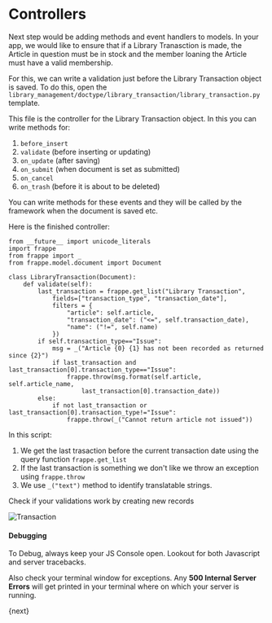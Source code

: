 # Controllers

Next step would be adding methods and event handlers to models. In your app, we would like to ensure that if a Library Tranasction is made, the Article in question must be in stock and the member loaning the Article must have a valid membership.

For this, we can write a validation just before the Library Transaction object is saved. To do this, open the `library_management/doctype/library_transaction/library_transaction.py` template.

This file is the controller for the Library Transaction object. In this you can write methods for:

1. `before_insert`
1. `validate` (before inserting or updating)
1. `on_update` (after saving)
1. `on_submit` (when document is set as submitted)
1. `on_cancel`
1. `on_trash` (before it is about to be deleted)

You can write methods for these events and they will be called by the framework when the document is saved etc.

Here is the finished controller:

	from __future__ import unicode_literals
	import frappe
	from frappe import _
	from frappe.model.document import Document

	class LibraryTransaction(Document):
		def validate(self):
			last_transaction = frappe.get_list("Library Transaction",
				fields=["transaction_type", "transaction_date"],
				filters = {
					"article": self.article,
					"transaction_date": ("<=", self.transaction_date),
					"name": ("!=", self.name)
				})
			if self.transaction_type=="Issue":
				msg = _("Article {0} {1} has not been recorded as returned since {2}")
				if last_transaction and last_transaction[0].transaction_type=="Issue":
					frappe.throw(msg.format(self.article, self.article_name,
						last_transaction[0].transaction_date))
			else:
				if not last_transaction or last_transaction[0].transaction_type!="Issue":
					frappe.throw(_("Cannot return article not issued"))

In this script:

1. We get the last trasaction before the current transaction date using the query function `frappe.get_list`
1. If the last transaction is something we don't like we throw an exception using `frappe.throw`
1. We use `_("text")` method to identify translatable strings.

Check if your validations work by creating new records

<img class="screenshot" alt="Transaction" src="{{docs_base_url}}/assets/img/lib_trans.png">

#### Debugging

To Debug, always keep your JS Console open. Lookout for both Javascript and server tracebacks.

Also check your terminal window for exceptions. Any **500 Internal Server Errors** will get printed in your terminal where on which your server is running.

{next}
